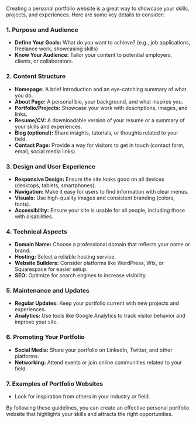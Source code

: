 Creating a personal portfolio website is a great way to showcase your skills, projects, and experiences. Here are some key details to consider:

### 1. **Purpose and Audience**
   - **Define Your Goals:** What do you want to achieve? (e.g., job applications, freelance work, showcasing skills)
   - **Know Your Audience:** Tailor your content to potential employers, clients, or collaborators.

### 2. **Content Structure**
   - **Homepage:** A brief introduction and an eye-catching summary of what you do.
   - **About Page:** A personal bio, your background, and what inspires you.
   - **Portfolio/Projects:** Showcase your work with descriptions, images, and links.
   - **Resume/CV:** A downloadable version of your resume or a summary of your skills and experiences.
   - **Blog (optional):** Share insights, tutorials, or thoughts related to your field.
   - **Contact Page:** Provide a way for visitors to get in touch (contact form, email, social media links).

### 3. **Design and User Experience**
   - **Responsive Design:** Ensure the site looks good on all devices (desktops, tablets, smartphones).
   - **Navigation:** Make it easy for users to find information with clear menus.
   - **Visuals:** Use high-quality images and consistent branding (colors, fonts).
   - **Accessibility:** Ensure your site is usable for all people, including those with disabilities.

### 4. **Technical Aspects**
   - **Domain Name:** Choose a professional domain that reflects your name or brand.
   - **Hosting:** Select a reliable hosting service.
   - **Website Builders:** Consider platforms like WordPress, Wix, or Squarespace for easier setup.
   - **SEO:** Optimize for search engines to increase visibility.

### 5. **Maintenance and Updates**
   - **Regular Updates:** Keep your portfolio current with new projects and experiences.
   - **Analytics:** Use tools like Google Analytics to track visitor behavior and improve your site.

### 6. **Promoting Your Portfolio**
   - **Social Media:** Share your portfolio on LinkedIn, Twitter, and other platforms.
   - **Networking:** Attend events or join online communities related to your field.

### 7. **Examples of Portfolio Websites**
   - Look for inspiration from others in your industry or field.

By following these guidelines, you can create an effective personal portfolio website that highlights your skills and attracts the right opportunities.
